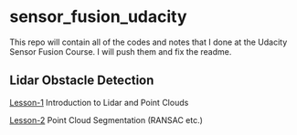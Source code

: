 # sensor_fusion_udacity
This repo will contain all of the codes and notes that I done at the Udacity Sensor Fusion Course.  I will push them and fix the readme. 

## Lidar Obstacle Detection 

 [Lesson-1](https://github.com/zehranrgi/sensor_fusion_udacity/tree/35a907a12556071207bc27fe2b5c28aa3fa91ab0/lesson1)
Introduction to Lidar and Point Clouds 

 [Lesson-2]()
Point Cloud Segmentation (RANSAC etc.) 


 
